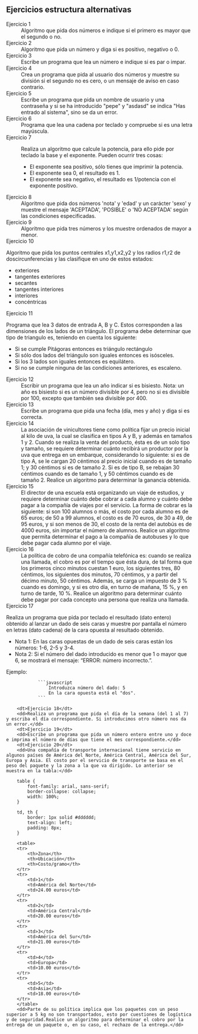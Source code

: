 <h2>Ejercicios estructura alternativas</h2>
    <dl>
        <dt>Ejercicio 1</dt>
        <dd>Algoritmo que pida dos números e indique si el primero es mayor que el segundo o no.</dd>
        <dt>Ejercicio 2</dt>
        <dd>Algoritmo que pida un número y diga si es positivo, negativo o 0.</dd>
        <dt>Ejercicio 3</dt>
        <dd>Escribe un programa que lea un número e indique si es par o impar.</dd>
        <dt>Ejercicio 4</dt>
        <dd>Crea un programa que pida al usuario dos números y muestre su división si el segundo no es cero, o un mensaje de aviso en caso contrario.</dd>
        <dt>Ejercicio 5</dt>
        <dd>Escribe un programa que pida un nombre de usuario y una contraseña y si se ha introducido "pepe" y "asdasd" se indica "Has entrado al sistema", sino se da un error.</dd>
        <dt>Ejercicio 6</dt>
        <dd>Programa que lea una cadena por teclado y compruebe si es una letra mayúscula.</dd>
        <dt>Ejercicio 7</dt>
        <dd>
            <p>Realiza un algoritmo que calcule la potencia, para ello pide por teclado la base y el exponente. Pueden ocurrir tres cosas:</p>
            <ul>
                <li>El exponente sea positivo, sólo tienes que imprimir la potencia.</li>
                <li>El exponente sea 0, el resultado es 1.</li>
                <li>El exponente sea negativo, el resultado es 1/potencia con el exponente positivo.</li>
            </ul>
        </dd>
        <dt>Ejercicio 8</dt>
        <dd>Algoritmo que pida dos números 'nota' y 'edad' y un carácter 'sexo' y muestre el mensaje 'ACEPTADA', 'POSIBLE' o 'NO ACEPTADA' según las condiciones especificadas.</dd>
        <dt>Ejercicio 9</dt>
        <dd>Algoritmo que pida tres números y los muestre ordenados de mayor a menor.</dd>
        <dt>Ejercicio 10</dt>
            <p>Algoritmo que pida los puntos centrales x1,y1,x2,y2 y los radios r1,r2 de doscircunferencias y las clasifique en uno de estos estados:</p>
            <ul>
                <li>exteriores</li>
                <li>tangentes exteriores</li>
                <li>secantes</li>
                <li>tangentes interiores</li>
                <li>interiores</li>
                <li>concéntricas</li>
            </ul>
        <dt>Ejercicio 11</dt>
            <p>Programa que lea 3 datos de entrada A, B y C. Estos corresponden a las dimensiones de los lados de un triángulo. El programa debe determinar que tipo de triangulo es, teniendo en cuenta los siguiente:</p>
            <ul>
                <li>Si se cumple Pitágoras entonces es triángulo rectángulo</li>
                <li>Si sólo dos lados del triángulo son iguales entonces es isósceles.</li>
                <li>Si los 3 lados son iguales entonces es equilátero.</li>
                <li>Si no se cumple ninguna de las condiciones anteriores, es escaleno.</li>
            </ul>
        <dt>Ejercicio 12</dt>
        <dd>Escribir un programa que lea un año indicar si es bisiesto. Nota: un año es bisiesto si es un número divisible por 4, pero no si es divisible por 100, excepto que también sea divisible por 400.</dd>
        <dt>Ejercicio 13</dt>
        <dd>Escribe un programa que pida una fecha (día, mes y año) y diga si es correcta.</dd>
        <dt>Ejercicio 14</dt>
        <dd>La asociación de vinicultores tiene como política fijar un precio inicial al kilo de uva, la cual se clasifica en tipos A y B, y además en tamaños 1 y 2. Cuando se realiza la venta del producto, ésta es de un solo tipo y tamaño, se requiere determinar cuánto recibirá un productor por la uva que entrega en un embarque, considerando lo siguiente: si es de tipo A,
        se le cargan 20 céntimos al precio inicial cuando es de tamaño 1; y 30 céntimos si es de tamaño 2. Si es de tipo B, se rebajan 30 céntimos cuando es de tamaño 1, y 50 céntimos cuando es de tamaño 2. Realice un algoritmo para determinar la ganancia obtenida.</dd>
        <dt>Ejercicio 15</dt>
        <dd>El director de una escuela está organizando un viaje de estudios, y requiere determinar cuánto debe cobrar a cada alumno y cuánto debe pagar a la compañía de viajes por el servicio. La forma de cobrar es la siguiente: si son 100 alumnos o más, el costo por cada alumno es de 65 euros; de 50 a 99 alumnos, el costo es de 70 euros, de 30 a 49, de 95 euros, y si son menos de 30, el costo de la renta del autobús es de 4000 euros, sin importar el número de alumnos.
        Realice un algoritmo que permita determinar el pago a la compañía de autobuses y lo que debe pagar cada alumno por el viaje.</dd>
        <dt>Ejercicio 16</dt>
        <dd>La política de cobro de una compañía telefónica es: cuando se realiza una llamada, el cobro es por el tiempo que ésta dura, de tal forma que los primeros cinco minutos cuestan 1 euro, los siguientes tres, 80 céntimos, los siguientes dos minutos, 70 céntimos, y a partir del décimo minuto, 50 céntimos.
        Además, se carga un impuesto de 3 % cuando es domingo, y si es otro día, en turno de mañana, 15 %, y en turno de tarde, 10 %. Realice un algoritmo para determinar cuánto debe pagar por cada concepto una persona que realiza una llamada.</dd>
        <dt>Ejercicio 17</dt>
            <p>Realiza un programa que pida por teclado el resultado (dato entero) obtenido al lanzar un dado de seis caras y muestre por pantalla el número en letras (dato cadena) de la cara opuesta al resultado obtenido.</p>
            <ul>
                <li>Nota 1: En las caras opuestas de un dado de seis caras están los números: 1-6, 2-5 y 3-4.</li>
                <li>Nota 2: Si el número del dado introducido es menor que 1 o mayor que 6, se mostrará el mensaje: “ERROR: número incorrecto.”.</li>
            </ul>
            <p>Ejemplo:</p>

                ```javascript
                    Introduzca número del dado: 5
                    En la cara opuesta está el "dos".
                ```

        <dt>Ejercicio 18</dt>
        <dd>Realiza un programa que pida el día de la semana (del 1 al 7) y escriba el día correspondiente. Si introducimos otro número nos da un error.</dd>
        <dt>Ejercicio 19</dt>
        <dd>Escribe un programa que pida un número entero entre uno y doce e imprima el número de días que tiene el mes correspondiente.</dd>
        <dt>Ejercicio 20</dt>
        <dd>Una compañía de transporte internacional tiene servicio en algunos países de América del Norte, América Central, América del Sur, Europa y Asia. El costo por el servicio de transporte se basa en el peso del paquete y la zona a la que va dirigido. Lo anterior se muestra en la tabla:</dd>

        table {
            font-family: arial, sans-serif;
            border-collapse: collapse;
            width: 100%;
        }

        td, th {
            border: 1px solid #dddddd;
            text-align: left;
            padding: 8px;
        }

        <table>
        <tr>
            <th>Zona</th>
            <th>Ubicación</th>
            <th>Costo/gramo</th>
        </tr>
        <tr>
            <td>1</td>
            <td>América del Norte</td>
            <td>24.00 euros</td>
        </tr>
        <tr>
            <td>2</td>
            <td>América Central</td>
            <td>20.00 euros</td>
        </tr>
        <tr>
            <td>3</td>
            <td>América del Sur</td>
            <td>21.00 euros</td>
        </tr>
        <tr>
            <td>4</td>
            <td>Europa</td>
            <td>10.00 euros</td>
        </tr>
        <tr>
            <td>5</td>
            <td>Asia</td>
            <td>18.00 euros</td>
        </tr>
        </table>
        <dd>Parte de su política implica que los paquetes con un peso superior a 5 kg no son transportados, esto por cuestiones de logística y de seguridad.Realice un algoritmo para determinar el cobro por la entrega de un paquete o, en su caso, el rechazo de la entrega.</dd>

